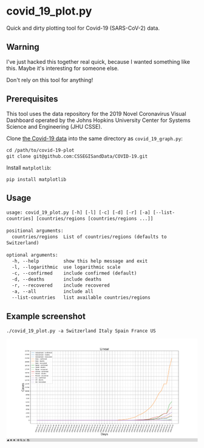 # covid_19_plot.py

Quick and dirty plotting tool for Covid-19 (SARS-CoV-2) data.

## Warning

I've just hacked this together real quick, because I wanted something like this. Maybe
it's interesting for someone else.

Don't rely on this tool for anything!

## Prerequisites

This tool uses the data repository for the 2019 Novel Coronavirus Visual Dashboard
operated by the Johns Hopkins University Center for Systems Science and Engineering
(JHU CSSE).

Clone [the Covid-19 data](https://github.com/CSSEGISandData/COVID-19) into the same directory
as `covid_19_graph.py`:

```shell
cd /path/to/covid-19-plot
git clone git@github.com:CSSEGISandData/COVID-19.git
```

Install `matplotlib`:

```
pip install matplotlib
```

## Usage

```
usage: covid_19_plot.py [-h] [-l] [-c] [-d] [-r] [-a] [--list-countries] [countries/regions [countries/regions ...]]

positional arguments:
  countries/regions  List of countries/regions (defaults to Switzerland)

optional arguments:
  -h, --help         show this help message and exit
  -l, --logarithmic  use logarithmic scale
  -c, --confirmed    include confirmed (default)
  -d, --deaths       include deaths
  -r, --recovered    include recovered
  -a, --all          include all
  --list-countries   list available countries/regions
```

## Example screenshot
```shell
./covid_19_plot.py -a Switzerland Italy Spain France US
```

![screenshot](screenshots/screen.png)
